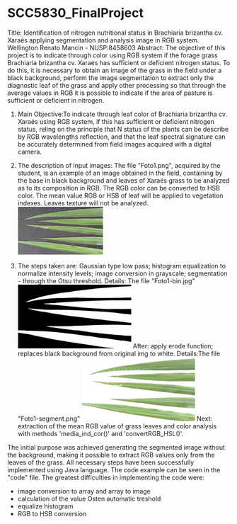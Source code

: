 # SCC5830_FinalProject

Title: Identification of nitrogen nutritional status in Brachiaria brizantha cv. Xaraés applying segmentation and analysis image in RGB system.
Wellington Renato Mancin - NUSP:8458603
Abstract: The objective of this project is to indicate through color using RGB system if the forage grass Brachiaria brizantha cv. Xaraés has sufficient or deficient nitrogen status. To do this, it is necessary to obtain an image of the grass in the field under a black background, perform the image segmentation to extract only the diagnostic leaf of the grass and apply other processing so that through the average values in RGB it is possible to indicate if the area of pasture is sufficient or deficient in nitrogen.

1. Main Objective:To indicate through leaf color of Brachiaria brizantha cv. Xaraés using RGB system, if this has sufficient or deficient nitrogen status, reling on the principle that N status of the plants can be describe by RGB wavelengths reflection, and that the leaf spectral signature can be accurately determined from field images acquired with a digital camera. 

2. The description of input images: The file "Foto1.png", acquired by the student, is an example of an image obtained in the field, containing by the base in black background and leaves of Xaraés grass to be analyzed as to its composition in RGB. The RGB color can be converted to HSB color. The mean value RGB or HSB of leaf will be applied to vegetation indexes. Leaves texture will not be analyzed. ![Original_img](https://github.com/WellMandev/SCC5830_Project/blob/master/Foto1.jpg)

3. The steps taken are: Gaussian type low pass; histogram equalization to normalize intensity levels; image conversion in grayscale; segmentation - through the Otsu threshold. Details: The file "Foto1-bin.jpg" ![Binarized_img](https://github.com/WellMandev/SCC5830_Project/blob/master/Foto1-bin.jpg)
After: apply erode function; replaces black background from original img to white. Details:The file "Foto1-segment.png" ![Segmented_img](https://github.com/WellMandev/SCC5830_Project/blob/master/Foto1-segment.jpg.png)
Next: extraction of the mean RGB value of grass leaves and color analysis with methods 'media_ind_cor()' and 'convertRGB_HSL()'.

The initial purpose was achieved generating the segmented image without the background, making it possible to extract RGB values only from the leaves of the grass.
All necessary steps have been successfully implemented using Java language. The code example can be seen in the "code" file.
The greatest difficulties in implementing the code were:
- image conversion to array and array to image
- calculation of the value Osten automatic treshold
- equalize histogram
- RGB to HSB conversion







